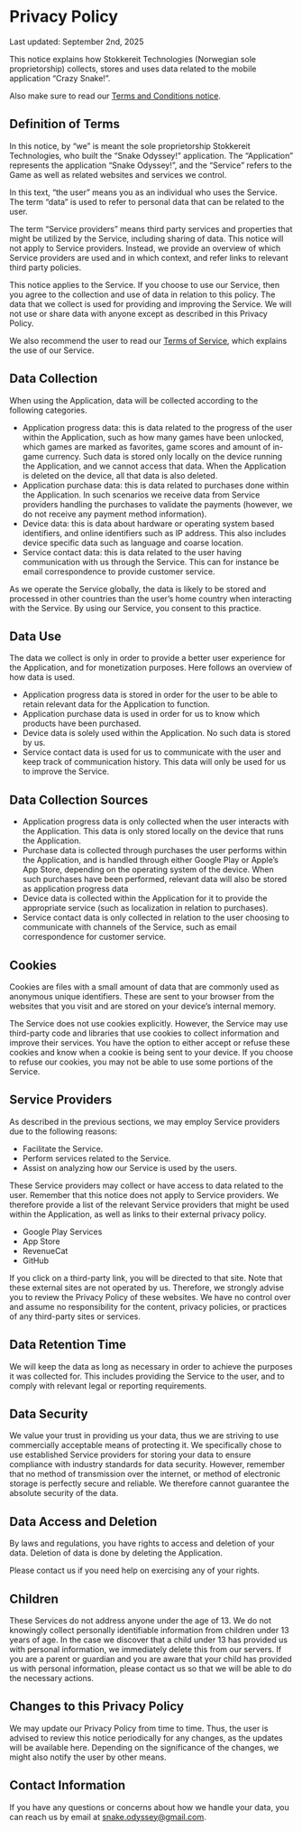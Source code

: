 # Privacy Policy

Last updated: September 2nd, 2025

This notice explains how Stokkereit Technologies (Norwegian sole proprietorship) collects, stores and uses data related to the mobile application “Crazy Snake!”.

Also make sure to read our [Terms and Conditions notice](terms_and_conditions.md).

## Definition of Terms

In this notice, by “we” is meant the sole proprietorship Stokkereit Technologies, who built the “Snake Odyssey!” application. The “Application” represents the application “Snake Odyssey!”, and the “Service” refers to the Game as well as related websites and services we control.

In this text, “the user” means you as an individual who uses the Service. The term “data” is used to refer to personal data that can be related to the user.

The term “Service providers” means third party services and properties that might be utilized by the Service, including sharing of data. This notice will not apply to Service providers. Instead, we provide an overview of which Service providers are used and in which context, and refer links to relevant third party policies.

This notice applies to the Service. If you choose to use our Service, then you agree to the collection and use of data in relation to this policy. The data that we collect is used for providing and improving the Service. We will not use or share data with anyone except as described in this Privacy Policy.

We also recommend the user to read our [Terms of Service](terms_and_conditions.md), which explains the use of our Service.

## Data Collection

When using the Application, data will be collected according to the following categories.

- Application progress data: this is data related to the progress of the user within the Application, such as how many games have been unlocked, which games are marked as favorites, game scores and amount of in-game currency. Such data is stored only locally on the device running the Application, and we cannot access that data. When the Application is deleted on the device, all that data is also deleted.
- Application purchase data: this is data related to purchases done within the Application. In such scenarios we receive data from Service providers handling the purchases to validate the payments (however, we do not receive any payment method information).
- Device data: this is data about hardware or operating system based identifiers, and online identifiers such as IP address. This also includes device specific data such as language and coarse location.
- Service contact data: this is data related to the user having communication with us through the Service. This can for instance be email correspondence to provide customer service.

As we operate the Service globally, the data is likely to be stored and processed in other countries than the user’s home country when interacting with the Service. By using our Service, you consent to this practice.

## Data Use

The data we collect is only in order to provide a better user experience for the Application, and for monetization purposes. Here follows an overview of how data is used.

- Application progress data is stored in order for the user to be able to retain relevant data for the Application to function.
- Application purchase data is used in order for us to know which products have been purchased.
- Device data is solely used within the Application. No such data is stored by us.
- Service contact data is used for us to communicate with the user and keep track of communication history. This data will only be used for us to improve the Service.

## Data Collection Sources

- Application progress data is only collected when the user interacts with the Application. This data is only stored locally on the device that runs the Application.
- Purchase data is collected through purchases the user performs within the Application, and is handled through either Google Play or Apple’s App Store, depending on the operating system of the device. When such purchases have been performed, relevant data will also be stored as application progress data
- Device data is collected within the Application for it to provide the appropriate service (such as localization in relation to purchases).
- Service contact data is only collected in relation to the user choosing to communicate with channels of the Service, such as email correspondence for customer service.

## Cookies

Cookies are files with a small amount of data that are commonly used as anonymous unique identifiers. These are sent to your browser from the websites that you visit and are stored on your device’s internal memory.

The Service does not use cookies explicitly. However, the Service may use third-party code and libraries that use cookies to collect information and improve their services. You have the option to either accept or refuse these cookies and know when a cookie is being sent to your device. If you choose to refuse our cookies, you may not be able to use some portions of the Service.

## Service Providers

As described in the previous sections, we may employ Service providers due to the following reasons:
- Facilitate the Service.
- Perform services related to the Service.
- Assist on analyzing how our Service is used by the users.

These Service providers may collect or have access to data related to the user. Remember that this notice does not apply to Service providers. We therefore provide a list of the relevant Service providers that might be used within the Application, as well as links to their external privacy policy.
- Google Play Services
- App Store
- RevenueCat
- GitHub

If you click on a third-party link, you will be directed to that site. Note that these external sites are not operated by us. Therefore, we strongly advise you to review the Privacy Policy of these websites. We have no control over and assume no responsibility for the content, privacy policies, or practices of any third-party sites or services.

## Data Retention Time

We will keep the data as long as necessary in order to achieve the purposes it was collected for. This includes providing the Service to the user, and to comply with relevant legal or reporting requirements.

## Data Security

We value your trust in providing us your data, thus we are striving to use commercially acceptable means of protecting it. We specifically chose to use established Service providers for storing your data to ensure compliance with industry standards for data security.
However, remember that no method of transmission over the internet, or method of electronic storage is perfectly secure and reliable. We therefore cannot guarantee the absolute security of the data.

## Data Access and Deletion

By laws and regulations, you have rights to access and deletion of your data. Deletion of data is done by deleting the Application.

Please contact us if you need help on exercising any of your rights.

## Children

These Services do not address anyone under the age of 13. We do not knowingly collect personally identifiable information from children under 13 years of age. In the case we discover that a child under 13 has provided us with personal information, we immediately delete this from our servers. If you are a parent or guardian and you are aware that your child has provided us with personal information, please contact us so that we will be able to do the necessary actions.

## Changes to this Privacy Policy

We may update our Privacy Policy from time to time. Thus, the user is advised to review this notice periodically for any changes, as the updates will be available here. Depending on the significance of the changes, we might also notify the user by other means.

## Contact Information

If you have any questions or concerns about how we handle your data, you can reach us by email at snake.odyssey@gmail.com.

